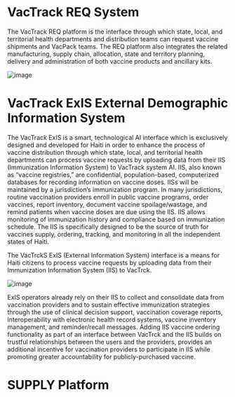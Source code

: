 # VacTrack REQ System

The VacTrack REQ platform is the interface through which state, local, and territorial health departments and distribution teams can request vaccine shipments and VacPack teams. 
The REQ platform also integrates the related manufacturing, supply chain, allocation, state and territory planning, delivery and administration of both vaccine products and ancillary kits. 

![image](https://user-images.githubusercontent.com/67471222/118410932-a34a0000-b6af-11eb-85c3-2e4d602caf2f.png)

# VacTrack ExIS External Demographic Information System
The VacTrack ExIS is a smart, technological AI interface which is exclusively designed and developed for Haiti in order to enhance the process of vaccine distribution through which state, local, and territorial health departments can process vaccine requests by uploading data from their IIS (Immunization Information System) to VacTrack system AI.
IIS, also known as “vaccine registries,” are confidential, population-based, computerized databases for recording information on vaccine doses. IISs will be maintained by a jurisdiction’s immunization program. In many jurisdictions, routine vaccination providers enroll in public vaccine programs, order vaccines, report inventory, document vaccine spoilage/wastage, and remind patients when vaccine doses are due using the IIS. IIS allows monitoring of immunization history and compliance based on immunization schedule. The IIS is specifically designed to be the source of truth for vaccines supply, ordering, tracking, and monitoring in all the independent states of Haiti.

The VacTrckS ExIS (External Information System) interface is a means for Haiti citizens to process vaccine requests by uploading data from their Immunization Information System (IIS) to VacTrck.

![image](https://user-images.githubusercontent.com/67471222/117916869-9f139080-b305-11eb-8cc6-f4a235587a6f.png)

ExIS operators already rely on their IIS to collect and consolidate data from vaccination providers and to sustain effective immunization strategies through the use of clinical decision support, vaccination coverage reports, interoperability with electronic health record systems, vaccine inventory management, and reminder/recall messages. Adding IIS vaccine ordering functionality as part of an interface between VacTrck and the IIS builds on trustful relationships between the users and the providers, provides an additional incentive for vaccination providers to participate in IIS while promoting greater accountability for publicly-purchased vaccine.

# SUPPLY Platform


